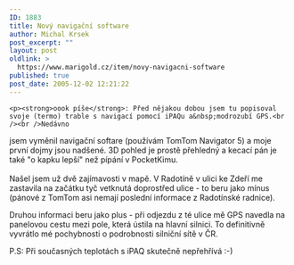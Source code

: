 ```yaml
---
ID: 1883
title: Nový navigační software
author: Michal Krsek
post_excerpt: ""
layout: post
oldlink: >
  https://www.marigold.cz/item/novy-navigacni-software
published: true
post_date: 2005-12-02 12:21:22
---
```

	<p><strong>oook píše</strong>: Před nějakou dobou jsem tu popisoval svoje (termo) trable s navigací pomocí iPAQu a&nbsp;modrozubí GPS.<br /><br />Nedávno
jsem vyměnil&nbsp;navigační softare (používám TomTom Navigator 5) a
moje první dojmy jsou nadšené. 3D pohled je prostě přehledný a kecací
pán je také "o kapku lepší" než pípání v PocketKimu. <br /><br />Našel
jsem už dvě zajímavosti v mapě. V Radotíně v ulici ke Zdeří me
zastavila na začátku tyč vetknutá doprostřed ulice - to beru jako mínus
(pánové z TomTom asi nemají poslední informace z Radotínské radnice). </p>
<p>Druhou informaci beru jako plus - při odjezdu z té ulice mě GPS
navedla na panelovou cestu mezi pole, která ústila na hlavní silnici.
To definitivně vyvrátlo mé pochybnosti o podrobnosti silniční sítě v ČR.</p>
<p>P.S: Při současných teplotách s iPAQ skutečně nepřehřívá :-)</p>